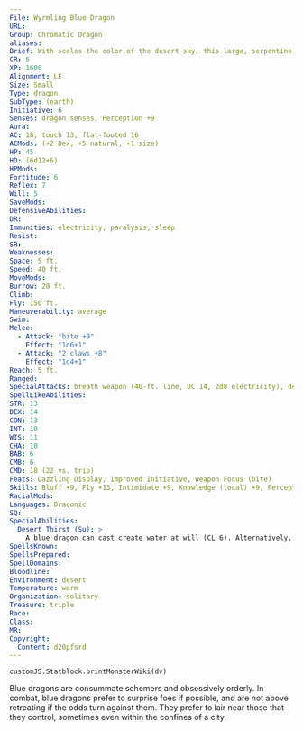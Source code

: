 ```yaml
---
File: Wyrmling Blue Dragon
URL: 
Group: Chromatic Dragon
aliases: 
Brief: With scales the color of the desert sky, this large, serpentine dragon moves with an unsettling grace.
CR: 5
XP: 1600
Alignment: LE
Size: Small
Type: dragon
SubType: (earth)
Initiative: 6
Senses: dragon senses, Perception +9
Aura: 
AC: 18, touch 13, flat-footed 16
ACMods: (+2 Dex, +5 natural, +1 size)
HP: 45
HD: (6d12+6)
HPMods: 
Fortitude: 6
Reflex: 7
Will: 5
SaveMods: 
DefensiveAbilities: 
DR: 
Immunities: electricity, paralysis, sleep
Resist: 
SR: 
Weaknesses: 
Space: 5 ft.
Speed: 40 ft.
MoveMods: 
Burrow: 20 ft.
Climb: 
Fly: 150 ft.
Maneuverability: average
Swim: 
Melee: 
  - Attack: "bite +9"
    Effect: "1d6+1"
  - Attack: "2 claws +8"
    Effect: "1d4+1"
Reach: 5 ft.
Ranged: 
SpecialAttacks: breath weapon (40-ft. line, DC 14, 2d8 electricity), desert thirst (DC 14)
SpellLikeAbilities: 
STR: 13
DEX: 14
CON: 13
INT: 10
WIS: 11
CHA: 10
BAB: 6
CMB: 6
CMD: 18 (22 vs. trip)
Feats: Dazzling Display, Improved Initiative, Weapon Focus (bite)
Skills: Bluff +9, Fly +13, Intimidate +9, Knowledge (local) +9, Perception +9, Stealth +15
RacialMods: 
Languages: Draconic
SQ: 
SpecialAbilities:
  Desert Thirst (Su): >
    A blue dragon can cast create water at will (CL 6). Alternatively, it can destroy an equal amount of liquid in a 10-foot burst. Unattended liquids are instantly reduced to sand. Liquid-based magic items (such as potions) and items in a creature's possession must succeed on a Will save (DC 14) or be destroyed.
SpellsKnown: 
SpellsPrepared: 
SpellDomains: 
Bloodline: 
Environment: desert
Temperature: warm
Organization: solitary
Treasure: triple
Race: 
Class: 
MR: 
Copyright:
  Content: d20pfsrd
---
```

```dataviewjs
customJS.Statblock.printMonsterWiki(dv)
```
Blue dragons are consummate schemers and obsessively orderly. In combat, blue dragons prefer to surprise foes if possible, and are not above retreating if the odds turn against them. They prefer to lair near those that they control, sometimes even within the confines of a city.
